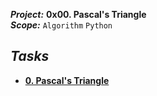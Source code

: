 ***Project:***  **0x00. Pascal's Triangle**<br />
***Scope:***  ` Algorithm ` ` Python `<br />
## ***Tasks***
* **[0. Pascal's Triangle](0-pascal_triangle.py)**
